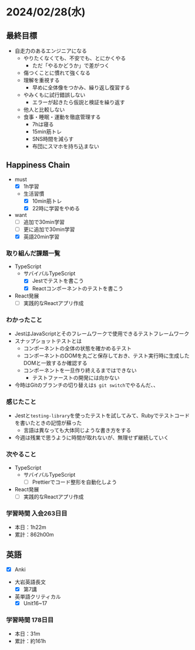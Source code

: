 # 2024/02/28(水)

## 最終目標

- 自走力のあるエンジニアになる
  - やりたくなくても、不安でも、とにかくやる
    - ただ「やるかどうか」で差がつく
  - 傷つくことに慣れて強くなる
  - 理解を重視する
    - 早めに全体像をつかみ、繰り返し復習する
  - やみくもに試行錯誤しない
    - エラーが起きたら仮説と検証を繰り返す
  - 他人と比較しない
  - 食事・睡眠・運動を徹底管理する
    - 7hは寝る
    - 15min筋トレ
    - SNS時間を減らす
    - 布団にスマホを持ち込まない

## Happiness Chain

- must
  - [x] 1h学習
  - 生活習慣
    - [x] 10min筋トレ
    - [x] 22時に学習をやめる
- want
  - [ ] 追加で30min学習
  - [ ] 更に追加で30min学習
  - [x] 英語20min学習

### 取り組んだ課題一覧

- TypeScript
  - サバイバルTypeScript
    - [x] Jestでテストを書こう
    - [x] Reactコンポーネントのテストを書こう

- React発展
  - [ ] 実践的なReactアプリ作成

### わかったこと

- JestはJavaScriptとそのフレームワークで使用できるテストフレームワーク
- スナップショットテストとは
  - コンポーネントの全体の状態を確かめるテスト
  - コンポーネントのDOMを丸ごと保存しておき、テスト実行時に生成したDOMと一致するか確認する
  - コンポーネントを一旦作り終えるまではできない
    - テストファーストの開発には向かない
- 今時はGitのブランチの切り替えは`$ git switch`でやるんだ、、

### 感じたこと

- Jestと`testing-library`を使ったテストを試してみて、Rubyでテストコードを書いたときの記憶が蘇った
  - 言語は異なっても大体同じような書き方をする
- 今週は残業で思うように時間が取れないが、無理せず継続していく

### 次やること

- TypeScript
  - サバイバルTypeScript
    - [ ] Prettierでコード整形を自動化しよう

- React発展
  - [ ] 実践的なReactアプリ作成

### 学習時間 入会263日目

- 本日：1h22m
- 累計：862h00m

## 英語

- [x] Anki
- 大岩英語長文
  - [x] 第7講
- 英単語クリティカル
  - [x] Unit16~17

### 学習時間 178日目

- 本日：31m
- 累計：約161h
